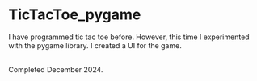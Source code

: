 <h1>TicTacToe_pygame</h1>
<p>I have programmed tic tac toe before. However, this time I experimented with the pygame library. I created a UI for the game.<br><br>

Completed December 2024.</p>